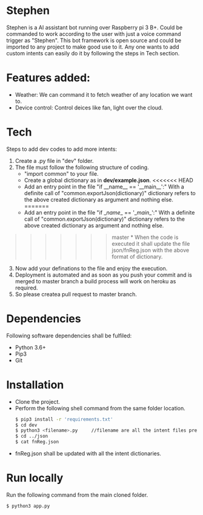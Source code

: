 # Stephen
Stephen is a AI assistant bot running over Raspberry pi 3 B+. Could be commanded to work according to the user with just a voice command trigger as "Stephen". This bot framework is open source and could be imported to any project to make good use to it. Any one wants to add custom intents can easily do it by following the steps in Tech section.

# Features added:
* Weather: We can command it to fetch weather of any location we want to.
* Device control: Control deices like fan, light over the cloud.

# Tech
Steps to add dev codes to add more intents:

1. Create a <fileName>.py file in "dev" folder.
2. The file must follow the following structure of coding.
	* "import common" to your file.
	* Create a global dictionary as in __dev/example.json__.
<<<<<<< HEAD
	* Add an entry point in the file "if \_\_name\_\_ == '\_\_main\_\_':" With a definite call of "common.exportJson(dictionary)" dictionary refers to the above created dictionary as argument and nothing else. 
=======
	* Add an entry point in the file "if \__name__ == '\__main__':" With a definite call of "common.exportJson(dictionary)" dictionary refers to the above created dictionary as argument and nothing else. 
>>>>>>> master
	* When the code is executed it shall update the file json/fnReg.json with the above format of dictionary.
3. Now add your definations to the file and enjoy the execution. 
4. Deployment is automated and as soon as you push your commit and is merged to master branch a build process will work on heroku as required.
5. So please createa pull request to master branch.

# Dependencies
Following software dependencies shall be fulfiled:
* Python 3.6+
* Pip3
* Git

# Installation
* Clone the project.
* Perform the following shell command from the same folder location.
    ```sh
    $ pip3 install -r 'requirements.txt'
    $ cd dev
    $ python3 <filename>.py     //filename are all the intent files present in dev folder
    $ cd ../json
    $ cat fnReg.json
    ```
* fnReg.json shall be updated with all the intent dictionaries. 

# Run locally
Run the following command from the main cloned folder. 
```sh
$ python3 app.py
```
